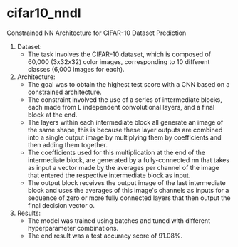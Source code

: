 # cifar10_nndl
Constrained NN Architecture for CIFAR-10 Dataset Prediction

1. Dataset:
   - The task involves the CIFAR-10 dataset, which is composed of 60,000 (3x32x32) color images, corresponding to 10 different classes (6,000 images for each).
2. Architecture:
   - The goal was to obtain the highest test score with a CNN based on a constrained architecture.
   - The constraint involved the use of a series of intermediate blocks, each made from L independent convolutional layers, and a final block at the end.
   - The layers within each intermediate block all generate an image of the same shape, this is because these layer outputs are combined into a single output image by multiplying them by coefficients and then adding them together.
   - The coefficients used for this multiplication at the end of the intermediate block, are generated by a fully-connected nn that takes as input a vector made by the averages per channel of the image that entered the respective intermediate block as input.
   - The output block receives the output image of the last intermediate block and uses the averages of this image's channels as inputs for a sequence of zero or more fully connected layers that then output the final decision vector o.
3. Results:
   - The model was trained using batches and tuned with different hyperparameter combinations.
   - The end result was a test accuracy score of 91.08%.
